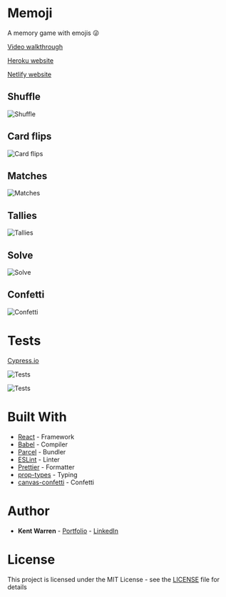 # Memoji

A memory game with emojis 😜

[Video walkthrough](https://youtu.be/ll-iirduROs)

[Heroku website](https://memoji-memory-game.herokuapp.com/)

[Netlify website](https://memoji-memory-game.netlify.app/)

## Shuffle

![Shuffle](./gifs/shuffle.gif)

## Card flips

![Card flips](./gifs/card-flip.gif)

## Matches

![Matches](./gifs/matches.gif)

## Tallies

![Tallies](./gifs/tallies.gif)

## Solve

![Solve](./gifs/solve.gif)

## Confetti

![Confetti](./gifs/confetti.gif)

# Tests

[Cypress.io](https://www.cypress.io/)

![Tests](./gifs/tests.gif)

![Tests](./gifs/tests.png)

# Built With

- [React](https://reactjs.org/) - Framework
- [Babel](https://babeljs.io/) - Compiler
- [Parcel](https://parceljs.org/) - Bundler
- [ESLint](https://eslint.org/) - Linter
- [Prettier](https://prettier.io/) - Formatter
- [prop-types](https://www.npmjs.com/package/prop-types) - Typing
- [canvas-confetti](https://www.npmjs.com/package/canvas-confetti) - Confetti

# Author

- **Kent Warren** - [Portfolio](https://kent-warren.bss.design/) - [LinkedIn](https://www.linkedin.com/in/theartofwarren)

# License

This project is licensed under the MIT License - see the [LICENSE](LICENSE) file for details
